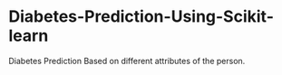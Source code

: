 # Diabetes-Prediction-Using-Scikit-learn
Diabetes Prediction Based on different attributes of the person.
